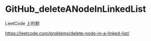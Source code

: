 # GitHub_deleteANodeInLinkedList
LeetCode 上的题

https://leetcode.com/problems/delete-node-in-a-linked-list/

